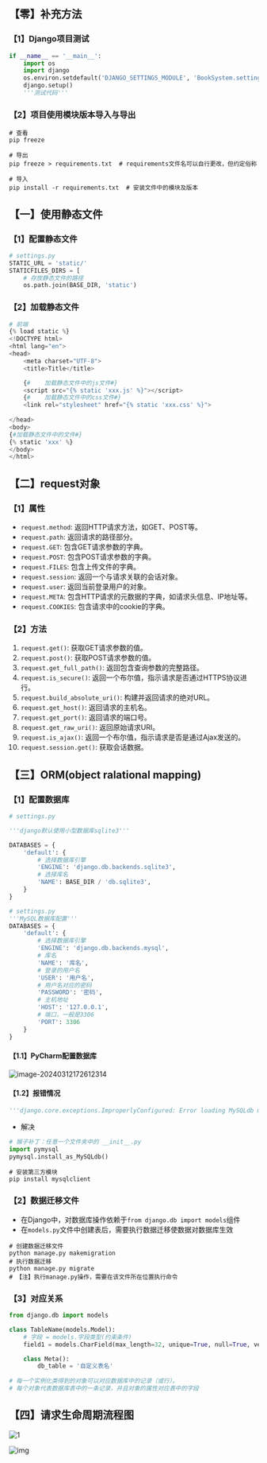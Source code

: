 ## 【零】补充方法

### 【1】Django项目测试

```python
if __name__ == '__main__':
    import os
    import django
    os.environ.setdefault('DJANGO_SETTINGS_MODULE', 'BookSystem.settings')
    django.setup()
    '''测试代码'''
```

### 【2】项目使用模块版本导入与导出

```shell
# 查看
pip freeze
```

```shell
# 导出
pip freeze > requirements.txt  # requirements文件名可以自行更改，但约定俗称
```

```shell
# 导入
pip install -r requirements.txt  # 安装文件中的模块及版本
```

## 【一】使用静态文件

### 【1】配置静态文件

```python
# settings.py
STATIC_URL = 'static/'
STATICFILES_DIRS = [
    # 存放静态文件的路径
    os.path.join(BASE_DIR, 'static')

```

### 【2】加载静态文件

```python
# 前端
{% load static %}
<!DOCTYPE html>
<html lang="en">
<head>
    <meta charset="UTF-8">
    <title>Title</title>

    {#    加载静态文件中的js文件#}
    <script src="{% static 'xxx.js' %}"></script>
    {#    加载静态文件中的css文件#}
    <link rel="stylesheet" href="{% static 'xxx.css' %}">
        
</head>
<body>
{#加载静态文件中的文件#}
{% static 'xxx' %}
</body>
</html>
```

## 【二】request对象

### 【1】属性

- `request.method`: 返回HTTP请求方法，如GET、POST等。
- `request.path`: 返回请求的路径部分。
- `request.GET`: 包含GET请求参数的字典。
- `request.POST`: 包含POST请求参数的字典。
- `request.FILES`: 包含上传文件的字典。
- `request.session`: 返回一个与请求关联的会话对象。
- `request.user`: 返回当前登录用户的对象。
- `request.META`: 包含HTTP请求的元数据的字典，如请求头信息、IP地址等。
- `request.COOKIES`: 包含请求中的cookie的字典。

### 【2】方法

1. `request.get()`: 获取GET请求参数的值。
2. `request.post()`: 获取POST请求参数的值。
3. `request.get_full_path()`: 返回包含查询参数的完整路径。
4. `request.is_secure()`: 返回一个布尔值，指示请求是否通过HTTPS协议进行。
5. `request.build_absolute_uri()`: 构建并返回请求的绝对URL。
6. `request.get_host()`: 返回请求的主机名。
7. `request.get_port()`: 返回请求的端口号。
8. `request.get_raw_uri()`: 返回原始请求URI。
9. `request.is_ajax()`: 返回一个布尔值，指示请求是否是通过Ajax发送的。
10. `request.session.get()`: 获取会话数据。

## 【三】ORM(object ralational mapping)

### 【1】配置数据库

```python
# settings.py

'''django默认使用小型数据库sqlite3'''

DATABASES = {
    'default': {
        # 选择数据库引擎
        'ENGINE': 'django.db.backends.sqlite3',
        # 选择库名
        'NAME': BASE_DIR / 'db.sqlite3',
    }
}
```

```python
# settings.py
'''MySQL数据库配置'''
DATABASES = {
    'default': {
        # 选择数据库引擎
        'ENGINE': 'django.db.backends.mysql',
        # 库名
        'NAME': '库名',
        # 登录的用户名
        'USER': '用户名',
        # 用户名对应的密码
        'PASSWORD': '密码',
        # 主机地址
        'HOST': '127.0.0.1',
        # 端口，一般是3306
        'PORT': 3306
    }
}
```

#### 【1.1】PyCharm配置数据库

![image-20240312172612314](https://res.lea4ning.top/res/202403121726496.png)

#### 【1.2】报错情况

```python
'''django.core.exceptions.ImproperlyConfigured: Error loading MySQLdb module.'''
```

- 解决

```python
# 猴子补丁：任意一个文件夹中的 __init__.py
import pymysql
pymysql.install_as_MySQLdb()
```

```shell
# 安装第三方模块
pip install mysqlclient
```

### 【2】数据迁移文件

- 在Django中，对数据库操作依赖于`from django.db import models`组件
- 在`models.py`文件中创建表后，需要执行数据迁移使数据对数据库生效

```shell
# 创建数据迁移文件
python manage.py makemigration
# 执行数据迁移
python manage.py migrate
# 【注】执行manage.py操作，需要在该文件所在位置执行命令
```

### 【3】对应关系

```python
from django.db import models

class TableName(models.Model):
    # 字段 = models.字段类型(约束条件)
    field1 = models.CharField(max_length=32, unique=True, null=True, verbose_name='描述')

    class Meta():
        db_table = '自定义表名'
        
# 每一个实例化类得到的对象可以对应数据库中的记录（或行）。
# 每个对象代表数据库表中的一条记录，并且对象的属性对应表中的字段
```

## 【四】请求生命周期流程图

![1](https://res.lea4ning.top/res/202403121745593.png)

![img](https://res.lea4ning.top/res/202403121744234.png)

<!-- ##{"timestamp":1664874653}## -->